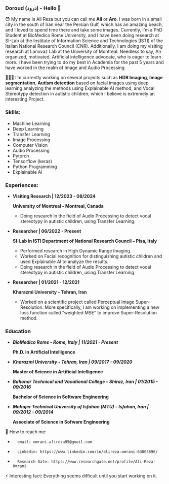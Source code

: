 ### Doroud (درود) - Hello 👋

 😈 My name is Ali Reza but you can call me **Ali** or **Aro**. I was born in a small city in the south of Iran near the Persian Gulf, which has an amazing beach, and I loved to spend time there and take some images. Currently, I'm a PhD Student at BioMedico Rome University, and I have been doing research at SI-Lab at the Institute of Information Science and Technologies (ISTI) of the Italian National Research Council (CNR). Additionally, I am doing my visiting research at Lanovaz Lab at the University of Montreal. Needless to say, An organized, motivated, Artificial intelligence advocate, who is eager to learn more. I have been trying to do my best in Academia for the past 5 years and have worked in the realm of Image and Audio Processing.

 👨🏻‍💻 I’m currently working on several projects such as **HDR Imaging**, **Image segmentation**, **Autism detection** based on facial images using deep learning analyzing the methods using Explainable AI method, and Vocal Stereotypy detection in autistic children, which I believe is extremely an interesting Project.

### Skills:

* Machine Learning
* Deep Learning
* Transfer Learning
* Image Processing
* Computer Vision
* Audio Processing
* Pytorch
* Tensorflow (keras)
* Python Programming
* Explainable AI

### Experiences:
* **Visiting Research | 12/2023 - 08/2024**

  **University of Montreal - Montreal, Canada**
  * Doing research in the field of Audio Processing to detect vocal stereotypy in autistic children, using Transfer Learning.
* **Researcher | 06/2022 - Present**

  **SI-Lab in ISTI Department of National Research Council – Pisa, Italy**
  * Performed research in High Dynamic Range Imaging.
  * Worked on Facial recognition for distinguishing autistic children and used Explainable AI to analyze the results.
  * Doing research in the field of Audio Processing to detect vocal stereotypy in autistic children, using Transfer Learning
* **Researcher | 01/2021 - 12/2021**

  **Kharazmi University - Tehran, Iran**
  * Worked on a scientific project called Perceptual Image Super-Resolution. More specifically, I am working on implementing a new loss function called “weighted MSE” to improve Super-Resolution method.

### Education
* ***BioMedico Rome - Rome, Italy | 11/2021 - Present***

  **Ph.D. in Artificial Intelligence**

* ***Kharazmi University - Tehran, Iran | 09/2017 - 09/2020***
  
  **Master of Science in Artificial Intelligence**

* ***Bahonar Technical and Vocational College – Shiraz, Iran | 01/2015 - 09/2016***

  **Bachelor of Science in Software Engineering**

* ***Mohajer Technical University of Isfahan (MTU) – Isfahan, Iran | 09/2012 - 09/2014***

  **Associate of Science in Sofware Engineering**
  
 📧 How to reach me: 
-       email: omrani.alireza95@gmail.com
-       Linkedin: https://www.linkedin.com/in/alireza-omrani-63003696/
-       Research Gate: https://www.researchgate.net/profile/Ali-Reza-Omrani

 ⚡ Interesting fact: Everything seems difficult until you start working on it.

<!--
**AlirezaOmrani95/AlirezaOmrani95** is a ✨ _special_ ✨ repository because its `README.md` (this file) appears on your GitHub profile.


Here are some ideas to get you started:
- 🌱 I’m currently learning ...
- 🤔 I’m looking for help with ...
- 😄 Pronouns: ...
- 👯 I’m looking to collaborate on ...
- 💬 Ask me about ...
-->

